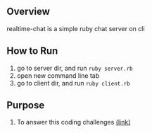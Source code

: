 ## Overview
realtime-chat is a simple ruby chat server on cli

## How to Run
1. go to server dir, and run `ruby server.rb`
2. open new command line tab
3. go to client dir, and run `ruby client.rb`


## Purpose
1. To answer this coding challenges [(link)](https://codingchallenges.fyi/challenges/challenge-realtime-chat/)
